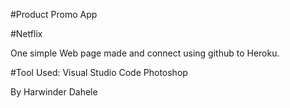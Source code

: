 #Product Promo App

#Netflix

One simple Web page made and connect using github to Heroku.

#Tool Used: 
Visual Studio Code
Photoshop

By Harwinder Dahele